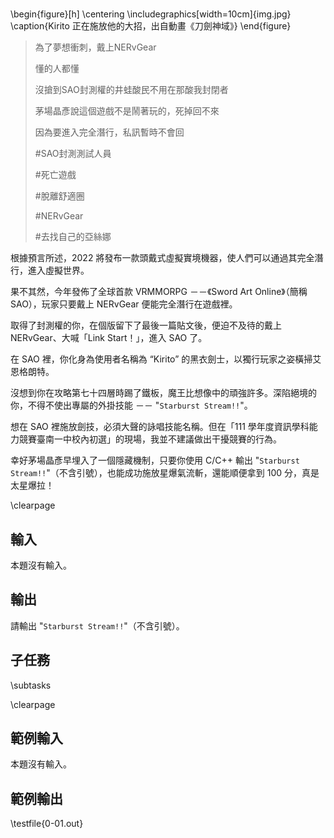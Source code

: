 #

\begin{figure}[h]
\centering
\includegraphics[width=10cm]{img.jpg}
\caption{Kirito 正在施放他的大招，出自動畫《刀劍神域》}
\end{figure}

> 為了夢想衝刺，戴上NERvGear
>
> 懂的人都懂
>
> 沒搶到SAO封測權的井蛙酸民不用在那酸我封閉者
>
> 茅場晶彥說這個遊戲不是鬧著玩的，死掉回不來
>
> 因為要進入完全潛行，私訊暫時不會回
>
> #SAO封測測試人員
>
> #死亡遊戲
>
> #脫離舒適圈
>
> #NERvGear
>
> #去找自己的亞絲娜

根據預言所述，2022 將發布一款頭戴式虛擬實境機器，使人們可以通過其完全潛行，進入虛擬世界。

果不其然，今年發佈了全球首款 VRMMORPG －－《Sword Art Online》（簡稱 SAO），玩家只要戴上 NERvGear 便能完全潛行在遊戲裡。

取得了封測權的你，在個版留下了最後一篇貼文後，便迫不及待的戴上 NERvGear、大喊「Link Start！」，進入 SAO 了。

在 SAO 裡，你化身為使用者名稱為 “Kirito” 的黑衣劍士，以獨行玩家之姿橫掃艾恩格朗特。

沒想到你在攻略第七十四層時踢了鐵板，魔王比想像中的頑強許多。深陷絕境的你，不得不使出專屬的外掛技能 －－ "`Starburst Stream!!`"。

想在 SAO 裡施放劍技，必須大聲的詠唱技能名稱。但在「111 學年度資訊學科能力競賽臺南一中校內初選」的現場，我並不建議做出干擾競賽的行為。

幸好茅場晶彥早埋入了一個隱藏機制，只要你使用 C/C++ 輸出 "`Starburst Stream!!`"（不含引號），也能成功施放星爆氣流斬，還能順便拿到 100 分，真是太星爆拉！

\clearpage

## 輸入
本題沒有輸入。

## 輸出
請輸出 "`Starburst Stream!!`"（不含引號）。

## 子任務
\subtasks

\clearpage

## 範例輸入
本題沒有輸入。

## 範例輸出
\testfile{0-01.out}
